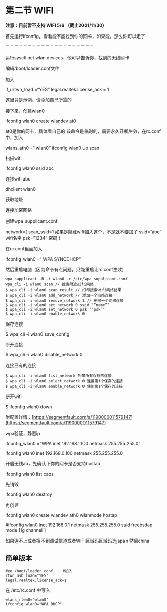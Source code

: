 # 第二节 WIFI

**注意：目前暂不支持 WIFI 5/6 （截止2021/11/30）**

首先运行ifconfig，看看能不能找到你的网卡，如果能，那么你可以走了

﹉﹉﹉﹉﹉﹉﹉﹉﹉﹉﹉﹉﹉﹉﹉﹉﹉﹉﹉﹉

运行sysctl net.wlan.devices，他可以告诉你，找到的无线网卡

编辑/boot/loader.conf文件

加入

if\_urtwn\_load =“YES” legal.realtek.license\_ack = 1

这里只是示例，请添加自己所需的

接下来，创建wlan0

ifconfig wlan0 create wlandev at0

at0是你的网卡，具体看自己的 该命令是临时的，需要永久开机生效，在rc.conf中，加入

wlans\_ath0 =“ wlan0” ifconfig wlan0 up scan

扫描wifi

ifconfig wlan0 ssid abc

连接wifi abc

dhclient wlan0

获取地址

连接加密网络

创建wpa\_supplicant.conf

network={ scan\_ssid=1 如果是隐藏wifi加入这个，不是就不要加了 ssid=”abc” wifi名字 psk=”1234” 密码 }

在rc.conf里面加入

ifconfig\_wlan0 =“ WPA SYNCDHCP”

然后重启电脑（因为命令有点问题，只能重启让rc.conf生效）

```
wpa_supplicant -B -i wlan0 -c /etc/wpa_supplicant.conf
wpa_cli -i wlan0 scan // 搜索附近wifi网络
$ wpa_cli -i wlan0 scan_result // 打印搜索wifi网络结果
$ wpa_cli -i wlan0 add_network // 添加一个网络连接
$ wpa_cli -i wlan0 remove_network 1 // 删除一个网络连接
$ wpa_cli -i wlan0 set_network 0 ssid ‘“name”‘
$ wpa_cli -i wlan0 set_network 0 psk ‘“psk”‘
$ wpa_cli -i wlan0 enable_network 0
```

保存连接

$ wpa\_cli -i wlan0 save\_config

断开连接

$ wpa\_cli -i wlan0 disable\_network 0

连接已有的连接

```
$ wpa_cli -i wlan0 list_network 列举所有保存的连接
$ wpa_cli -i wlan0 select_network 0 连接第1个保存的连接
$ wpa_cli -i wlan0 enable_network 0 使能第1个保存的连接
```

断开wifi

$ ifconfig wlan0 down

附配置详情：[https://segmentfault.com/a/1190000011579147](https://segmentfault.com/a/1190000011579147)

wpa验证，静态ip

ifconfig\_wlan0 =“WPA inet 192.168.1.100 netmask 255.255.255.0”

ifconfig wlan0 inet 192.168.0.100 netmask 255.255.255.0

开启无线ap，先确认下你的网卡是否支持hostap

ifconfig wlan0 list caps

先销毁

ifconfig wlan0 destroy

再创建

ifconfig wlan0 create wlandev ath0 wlanmode hostap

\#ifconfig wlan0 inet 192.168.0.1 netmask 255.255.255.0 ssid freebsdap mode 11g channel 1

如果连不上或者搜不到调试信道或者WIFI区域码区域码选japan 然后china

## 简单版本

```
#ee /boot/loader.conf 　　#加入
rtwn_usb_load="YES"
legal.realtek.license_ack=1
```

在 /etc/rc.conf 中写入

```
wlans_rtwn0="wlan0"
ifconfig_wlan0="WPA DHCP"
```
